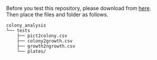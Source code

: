 ##
Before you test this repository, please download from [here](https://drive.google.com/drive/folders/1oGhDGgz8nyfXi1upOZf3obbIuDiuBR4O?usp=sharing).  
Then place the files and folder as follows.  

```
colony_analysis  
└── tests  
    ├── pict2colony.csv  
    ├── colony2growth.csv  
    ├── growth2ngrowth.csv  
    └── plates/  
```
